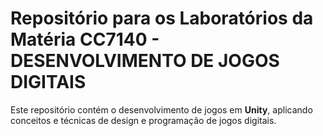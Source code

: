 # Repositório para os Laboratórios da Matéria CC7140 - DESENVOLVIMENTO DE JOGOS DIGITAIS

Este repositório contém o desenvolvimento de jogos em **Unity**, aplicando conceitos e técnicas de design e programação de jogos digitais.
